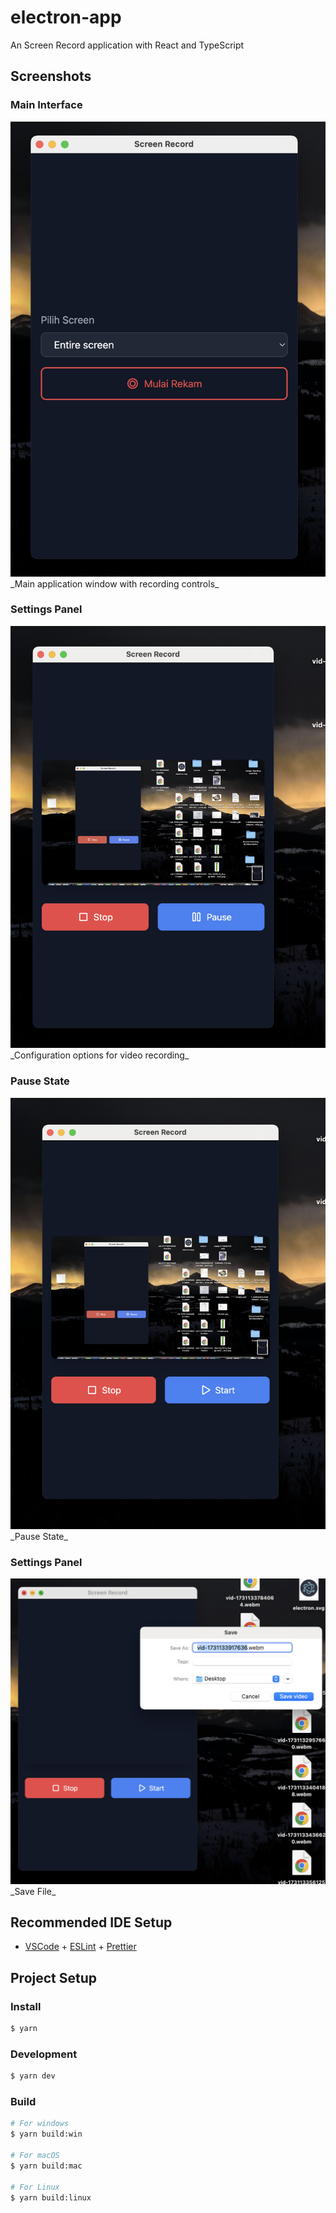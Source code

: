 # electron-app

An Screen Record application with React and TypeScript

## Screenshots

### Main Interface

<img src="./screenshots/main-interface.png" width="600" alt="Main Interface"/>
_Main application window with recording controls_

### Settings Panel

<img src="./screenshots/recording.png" width="600" alt="Settings Panel"/>
_Configuration options for video recording_

### Pause State

<img src="./screenshots/pause.png" width="600" alt="Pause State"/>
_Pause State_

### Settings Panel

<img src="./screenshots/save-file.png" width="600" alt="Save File"/>
_Save File_

## Recommended IDE Setup

- [VSCode](https://code.visualstudio.com/) + [ESLint](https://marketplace.visualstudio.com/items?itemName=dbaeumer.vscode-eslint) + [Prettier](https://marketplace.visualstudio.com/items?itemName=esbenp.prettier-vscode)

## Project Setup

### Install

```bash
$ yarn
```

### Development

```bash
$ yarn dev
```

### Build

```bash
# For windows
$ yarn build:win

# For macOS
$ yarn build:mac

# For Linux
$ yarn build:linux
```
